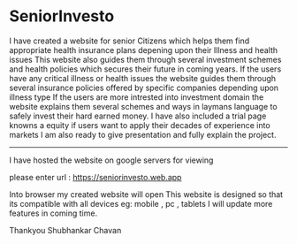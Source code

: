 # SeniorInvesto
I have created a website for senior Citizens which helps them find appropriate health insurance plans depening upon their Illness and health issues
This website also guides them through several investment schemes and health policies which secures their future in coming years.
If the users have any critical illness or health issues the website guides them through several insurance policies offered by specific companies depending upon illness type 
If the users are more intrested into investment domain the website explains them several schemes and ways in laymans language to safely invest their hard earned money. 
I have also included a trial page knowns a equity if users want to apply their decades of experience into markets 
I am also ready to give presentation and fully explain the project. 
*********************************************************************** 
I have hosted the website on google servers for viewing 

please enter url : https://seniorinvesto.web.app 

Into browser my created website will open 
This website is designed so that its compatible with all devices eg: mobile , pc , tablets 
I will update more features in coming time.


Thankyou
Shubhankar Chavan




